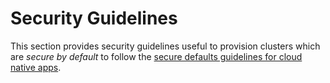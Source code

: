 # Security Guidelines

This section provides security guidelines useful to provision clusters which are
_secure by default_ to follow the [secure defaults guidelines for cloud native apps].

[secure defaults guidelines for cloud native apps]: https://github.com/cncf/tag-security/blob/main/security-whitepaper/secure-defaults-cloud-native-8.md